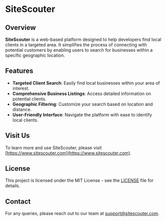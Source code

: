 # SiteScouter

## Overview

**SiteScouter** is a web-based platform designed to help developers find local clients in a targeted area. It simplifies the process of connecting with potential customers by enabling users to search for businesses within a specific geographic location.

## Features

- **Targeted Client Search**: Easily find local businesses within your area of interest.
- **Comprehensive Business Listings**: Access detailed information on potential clients.
- **Geographic Filtering**: Customize your search based on location and distance.
- **User-Friendly Interface**: Navigate the platform with ease to identify local clients.

## Visit Us

To learn more and use SiteScouter, please visit [https://www.sitescouter.com](https://www.sitescouter.com).

## License

This project is licensed under the MIT License - see the [LICENSE](LICENSE) file for details.

## Contact

For any queries, please reach out to our team at [support@sitescouter.com](mailto:support@sitescouter.com).
